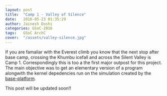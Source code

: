 ```yaml
---
layout: post
title:  "Camp 1 - Valley of Silence"
date:   2016-05-23 01:35:29
author: Jainesh Doshi
categories: GSoC-2016
tags:	GSoC ArchC
cover:  "/assets/valley-silence.jpg"
---
```


If you are famaliar with the Everest climb you know that the next stop after base camp, crossing the Khumbu icefall and across the Silent Valley is Camp 1. Correspondingly this is too a the first major outpost for this project. The main objective was to get an elementary version of a program alongwith the kernel depedencies run on the simulation created by the [base-platform][base-platform]. 

This post will be updated soon!!

[archc]:			http://www.archc.org/
[ecos]:				http://ecos.sourceware.org/
[gem5]:				www.gem5.org/
[gem5-linux-image]:	http://www.m5sim.org/Download
[mpsoc]:			http://www.archc.org/benchs/mpsocbench/index.html
[rodolfo]:			http://www.ic.unicamp.br/~rodolfo/
[csl]:				https://lsc.ic.unicamp.br/
[unicamp]:			https://www.unicamp.br/unicamp/en
[mips-isa]:			https://ti.tuwien.ac.at/cps/teaching/courses/cavo/files/MIPS32-IS.pdf
[base-platform]:	https://github.com/jaineshdoshi/base_platform
[arp-leon]:			https://github.com/ArchC/arp-leon
